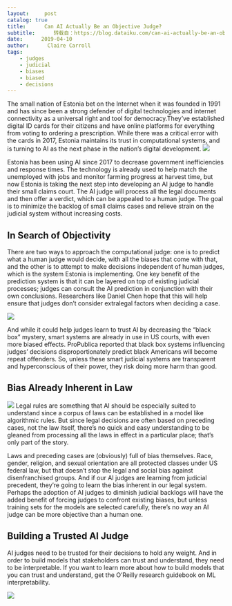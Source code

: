 ```yaml
---
layout:     post
catalog: true
title:      Can AI Actually Be an Objective Judge?
subtitle:      转载自：https://blog.dataiku.com/can-ai-actually-be-an-objective-judge
date:      2019-04-10
author:      Claire Carroll
tags:
    - judges
    - judicial
    - biases
    - biased
    - decisions
---
```


The small nation of Estonia bet on the Internet when it was founded in 1991 and has since been a strong defender of digital technologies and internet connectivity as a universal right and tool for democracy.They’ve established digital ID cards for their citizens and have online platforms for everything from voting to ordering a prescription. While there was a critical error with the cards in 2017, Estonia maintains its trust in computational systems, and is turning to AI as the next phase in the nation’s digital development.
![](https://blog.dataiku.com/hs-fs/hubfs/estonia.jpg?width=506&name=estonia.jpg)


Estonia has been using AI since 2017 to decrease government inefficiencies and response times. The technology is already used to help match the unemployed with jobs and monitor farming progress at harvest time, but now Estonia is taking the next step into developing an AI judge to handle their small claims court. The AI judge will process all the legal documents and then offer a verdict, which can be appealed to a human judge. The goal is to minimize the backlog of small claims cases and relieve strain on the judicial system without increasing costs.

## In Search of Objectivity

There are two ways to approach the computational judge: one is to predict what a human judge would decide, with all the biases that come with that, and the other is to attempt to make decisions independent of human judges, which is the system Estonia is implementing. One key benefit of the prediction system is that it can be layered on top of existing judicial processes; judges can consult the AI prediction in conjunction with their own conclusions. Researchers like Daniel Chen hope that this will help ensure that judges don’t consider extralegal factors when deciding a case.

![](https://blog.dataiku.com/hs-fs/hubfs/purple%20court.jpg?width=428&name=purple%20court.jpg)


And while it could help judges learn to trust AI by decreasing the “black box” mystery, smart systems are already in use in US courts, with even more biased effects. ProPublica reported that black box systems influencing judges’ decisions disproportionately predict black Americans will become repeat offenders. So, unless these smart judicial systems are transparent and hyperconscious of their power, they risk doing more harm than good.

## Bias Already Inherent in Law

![](https://blog.dataiku.com/hs-fs/hubfs/religion.jpg?width=249&name=religion.jpg)
Legal rules are something that AI should be especially suited to understand since a corpus of laws can be established in a model like algorithmic rules. But since legal decisions are often based on preceding cases, not the law itself, there’s no quick and easy understanding to be gleaned from processing all the laws in effect in a particular place; that’s only part of the story.

Laws and preceding cases are (obviously) full of bias themselves. Race, gender, religion, and sexual orientation are all protected classes under US federal law, but that doesn’t stop the legal and social bias against disenfranchised groups. And if our AI judges are learning from judicial precedent, they’re going to learn the bias inherent in our legal system. Perhaps the adoption of AI judges to diminish judicial backlogs will have the added benefit of forcing judges to confront existing biases, but unless training sets for the models are selected carefully, there’s no way an AI judge can be more objective than a human one.

## Building a Trusted AI Judge

AI judges need to be trusted for their decisions to hold any weight. And in order to build models that stakeholders can trust and understand, they need to be interpretable. If you want to learn more about how to build models that you can trust and understand, get the O’Reilly research guidebook on ML interpretability.

![](https://blog.dataiku.com/hs/cta/cta/default/2123903/092dbd6e-b1a5-497d-839a-1f2987232b58.png)


